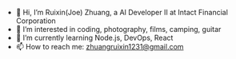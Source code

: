 - 👋 Hi, I’m Ruixin(Joe) Zhuang, a AI Developer II at Intact Financial Corporation
- 👀 I’m interested in coding, photography, films, camping, guitar
- 🌱 I’m currently learning Node.js, DevOps, React
- 📫 How to reach me: zhuangruixin1231@gmail.com

<!---
1231joe1231/1231joe1231 is a ✨ special ✨ repository because its `README.md` (this file) appears on your GitHub profile.
You can click the Preview link to take a look at your changes.
--->
